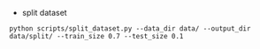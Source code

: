 - split dataset
```
python scripts/split_dataset.py --data_dir data/ --output_dir data/split/ --train_size 0.7 --test_size 0.1
```